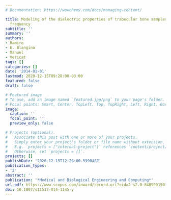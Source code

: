 ```yaml
---
# Documentation: https://wowchemy.com/docs/managing-content/

title: Modeling of the dielectric properties of trabecular bone samples at microwave
  frequency
subtitle: ''
summary: ''
authors:
- Ramiro
- E. Blangino
- Manuel
- Vericat
tags: []
categories: []
date: '2014-01-01'
lastmod: 2020-12-15T09:28:00-03:00
featured: false
draft: false

# Featured image
# To use, add an image named `featured.jpg/png` to your page's folder.
# Focal points: Smart, Center, TopLeft, Top, TopRight, Left, Right, BottomLeft, Bottom, BottomRight.
image:
  caption: ''
  focal_point: ''
  preview_only: false

# Projects (optional).
#   Associate this post with one or more of your projects.
#   Simply enter your project's folder or file name without extension.
#   E.g. `projects = ["internal-project"]` references `content/project/deep-learning/index.md`.
#   Otherwise, set `projects = []`.
projects: []
publishDate: '2020-12-15T12:28:00.599048Z'
publication_types:
- '2'
abstract: ''
publication: '*Medical and Biological Engineering and Computing*'
url_pdf: https://www.scopus.com/inward/record.uri?eid=2-s2.0-84899915014&doi=10.1007%2fs11517-014-1145-y&partnerID=40&md5=2af1e174850807d607a4212073b556b1
doi: 10.1007/s11517-014-1145-y
---
```

